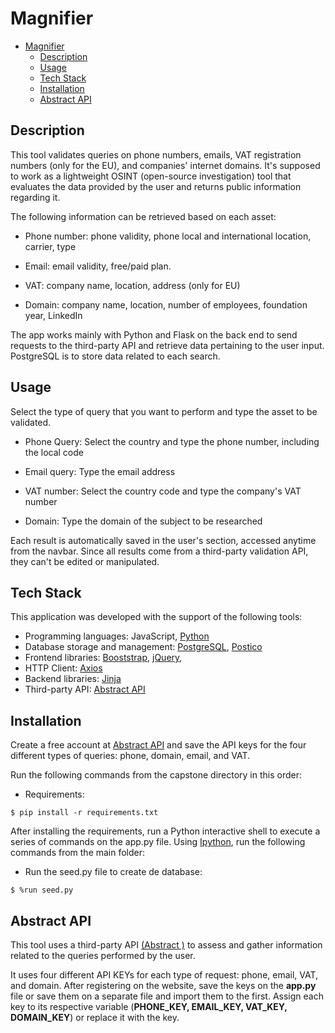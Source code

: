 # Magnifier

- [Magnifier](#magnifier)
  - [Description](#description)
  - [Usage](#usage)
  - [Tech Stack](#tech-stack)
  - [Installation](#installation)
  - [Abstract API](#abstract-api)
 
## Description

This tool validates queries on phone numbers, emails, VAT registration numbers (only for the EU), and companies' internet domains. It's supposed to work as a lightweight OSINT (open-source investigation) tool that evaluates the data provided by the user and returns public information regarding it.

The following information can be retrieved based on each asset:

- Phone number: phone validity, phone local and international location, carrier, type

- Email: email validity, free/paid plan.

- VAT: company name, location, address (only for EU)

- Domain: company name, location, number of employees, foundation year, LinkedIn

The app works mainly with Python and Flask on the back end to send requests to the third-party API and retrieve data pertaining to the user input. PostgreSQL is to store data related to each search.

## Usage

Select the type of query that you want to perform and type the asset to be validated.

- Phone Query: Select the country and type the phone number, including the local code

- Email query: Type the email address

- VAT number: Select the country code and type the company's VAT number

- Domain: Type the domain of the subject to be researched

Each result is automatically saved in the user's section, accessed anytime from the navbar. Since all results come from a third-party validation API, they can't be edited or manipulated.

## Tech Stack

This application was developed with the support of the following tools:

- Programming languages: JavaScript, [Python](https://www.python.org)
- Database storage and management: [PostgreSQL](https://www.postgresql.org), [Postico](https://eggerapps.at/postico2/)
- Frontend libraries: [Booststrap](https://getbootstrap.com), [jQuery](https://jquery.com),
- HTTP Client: [Axios](https://axios-http.com/docs/intro)
- Backend libraries: [Jinja](https://jinja.palletsprojects.com/en/3.1.x/)
- Third-party API: [Abstract API](https://www.abstractapi.com)

## Installation

Create a free account at [Abstract API](https://www.abstractapi.com) and save the API keys for the four different types of queries: phone, domain, email, and VAT.

Run the following commands from the capstone directory in this order:

- Requirements:

```shell
$ pip install -r requirements.txt
```

After installing the requirements, run a Python interactive shell to execute a series of commands on the app.py file. Using [Ipython](#https://ipython.org/), run the following commands from the main folder:

- Run the seed.py file to create de database:

```shell
$ %run seed.py
```

## Abstract API

This tool uses a third-party API [(Abstract )](https://www.abstractapi.com) to assess and gather information related to the queries performed by the user.

It uses four different API KEYs for each type of request: phone, email, VAT, and domain. After registering on the website, save the keys on the **app.py** file or save them on a separate file and import them to the first. Assign each key to its respective variable (**PHONE_KEY, EMAIL_KEY, VAT_KEY, DOMAIN_KEY**) or replace it with the key.


